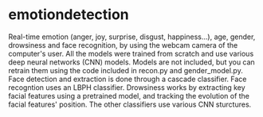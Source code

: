 # emotiondetection

Real-time emotion (anger, joy, surprise, disgust, happiness...), age, gender, drowsiness and face recognition, by using the webcam camera of the computer's user.
All the models were trained from scratch and use various deep neural networks (CNN) models. Models are not included, but you can retrain them using the code included in recon.py and gender_model.py.
Face detection and extraction is done through a cascade classifier. Face recogntion uses an LBPH classifier. Drowsiness works by extracting key facial features using a pretrained model, and tracking the evolution of the facial features' position. The other classifiers use various CNN sturctures.

